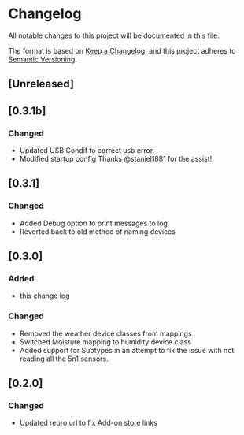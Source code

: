 # Changelog
All notable changes to this project will be documented in this file.

The format is based on [Keep a Changelog](https://keepachangelog.com/en/1.0.0/),
and this project adheres to [Semantic Versioning](https://semver.org/spec/v2.0.0.html).

## [Unreleased]

## [0.3.1b]
### Changed
- Updated USB Condif to correct usb error. 
- Modified startup config
Thanks @staniel1881 for the assist!

## [0.3.1]
### Changed
- Added Debug option to print messages to log
- Reverted back to old method of naming devices

## [0.3.0]
### Added
- this change log
### Changed
- Removed the weather device classes from mappings
- Switched Moisture mapping to humidity device class
- Added support for Subtypes in an attempt to fix the issue with not reading all the 5n1 sensors. 


## [0.2.0]
### Changed
- Updated repro url to fix Add-on store links

